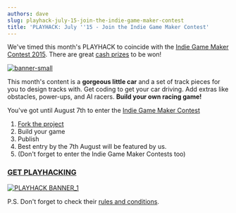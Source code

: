 ```yaml
---
authors: dave
slug: playhack-july-15-join-the-indie-game-maker-contest
title: 'PLAYHACK: July ''15 - Join the Indie Game Maker Contest'
---
```


We've timed this month's PLAYHACK to coincide with the [Indie Game Maker Contest 2015](http://contest.gamedevfort.com/). There are great [cash prizes](http://contest.gamedevfort.com/page/prizes) to be won!

[![banner-small](/img/banner-small.jpg)](/img/banner-small.jpg)

<!-- truncate -->

This month's content is a **gorgeous little car** and a set of track pieces for you to design tracks with. Get coding to get your car driving. Add extras like obstacles, power-ups, and AI racers. **Build your own racing game!**

You've got until August 7th to enter the [Indie Game Maker Contest](http://contest.gamedevfort.com/)

1. [Fork the project](https://playcanvas.com/project/349291/overview/playhack-july-15)
2. Build your game
3. Publish
4. Best entry by the 7th August will be featured by us.
5. (Don't forget to enter the Indie Game Maker Contests too)

### **[GET PLAYHACKING](https://playcanvas.com/project/349291/overview/playhack-july-15)**

[![PLAYHACK BANNER_1](/img/PLAYHACK-BANNER_1.jpg)](/img/PLAYHACK-BANNER_1.jpg)

P.S. Don't forget to check their [rules and conditions](http://contest.gamedevfort.com/page/guidelines).
